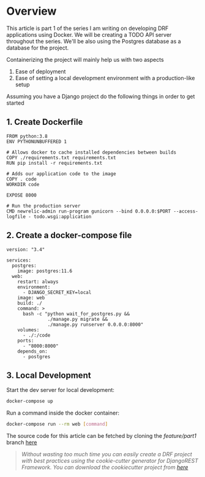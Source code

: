 # Overview

This article is part 1 of the series I am writing on developing DRF applications using Docker. We will be creating a TODO API server throughout the series. We'll be also using the Postgres database as a database for the project.

Containerizing the project will mainly help us with two aspects

1. Ease of deployment
2. Ease of setting a local development environment with a production-like setup

Assuming you have a Django project do the following things in order to get started

## 1. Create Dockerfile

```docker
FROM python:3.8
ENV PYTHONUNBUFFERED 1

# Allows docker to cache installed dependencies between builds
COPY ./requirements.txt requirements.txt
RUN pip install -r requirements.txt

# Adds our application code to the image
COPY . code
WORKDIR code

EXPOSE 8000

# Run the production server
CMD newrelic-admin run-program gunicorn --bind 0.0.0.0:$PORT --access-logfile - todo.wsgi:application
```

## 2. Create a docker-compose file

```docker
version: "3.4"

services:
  postgres:
    image: postgres:11.6
  web:
    restart: always
    environment:
      - DJANGO_SECRET_KEY=local
    image: web
    build: ./
    command: >
      bash -c "python wait_for_postgres.py &&
               ./manage.py migrate &&
               ./manage.py runserver 0.0.0.0:8000"
    volumes:
      - ./:/code
    ports:
      - "8000:8000"
    depends_on:
      - postgres
```

## 3. Local Development

Start the dev server for local development:

```bash
docker-compose up
```

Run a command inside the docker container:

```bash
docker-compose run --rm web [command]
```

The source code for this article can be fetched by cloning the _feature/part1_ branch [here](https://github.com/subodhjena/django-todo/tree/feature/part1)

> _Without wasting too much time you can easily create a DRF project with best practices using the cookie-cutter generator for DjangoREST Framework. You can download the cookiecutter project from [here](https://github.com/agconti/cookiecutter-django-rest)_
